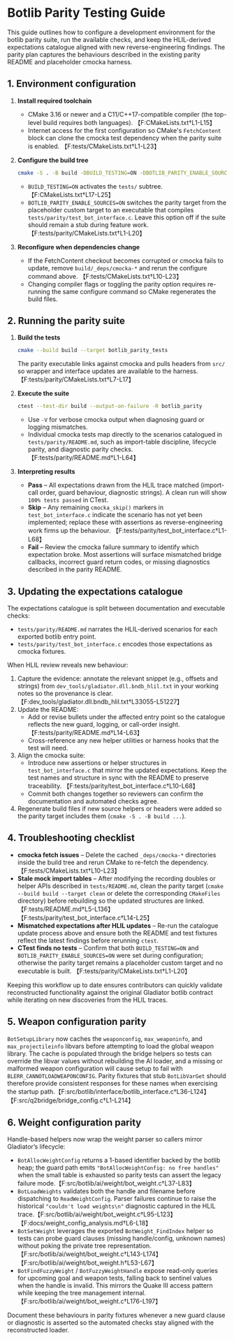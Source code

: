 # Botlib Parity Testing Guide

This guide outlines how to configure a development environment for the botlib parity suite, run the available checks, and keep the HLIL-derived expectations catalogue aligned with new reverse-engineering findings. The parity plan captures the behaviours described in the existing parity README and placeholder cmocka harness.

## 1. Environment configuration

1. **Install required toolchain**
   - CMake 3.16 or newer and a C11/C++17-compatible compiler (the top-level build requires both languages). 【F:CMakeLists.txt†L1-L15】
   - Internet access for the first configuration so CMake's `FetchContent` block can clone the cmocka test dependency when the parity suite is enabled. 【F:tests/CMakeLists.txt†L1-L23】

2. **Configure the build tree**
   ```bash
   cmake -S . -B build -DBUILD_TESTING=ON -DBOTLIB_PARITY_ENABLE_SOURCES=ON
   ```
   - `BUILD_TESTING=ON` activates the `tests/` subtree. 【F:CMakeLists.txt†L17-L25】
   - `BOTLIB_PARITY_ENABLE_SOURCES=ON` switches the parity target from the placeholder custom target to an executable that compiles `tests/parity/test_bot_interface.c`. Leave this option off if the suite should remain a stub during feature work. 【F:tests/parity/CMakeLists.txt†L1-L20】

3. **Reconfigure when dependencies change**
   - If the FetchContent checkout becomes corrupted or cmocka fails to update, remove `build/_deps/cmocka-*` and rerun the configure command above. 【F:tests/CMakeLists.txt†L10-L23】
   - Changing compiler flags or toggling the parity option requires re-running the same configure command so CMake regenerates the build files.

## 2. Running the parity suite

1. **Build the tests**
   ```bash
   cmake --build build --target botlib_parity_tests
   ```
   The parity executable links against cmocka and pulls headers from `src/` so wrapper and interface updates are available to the harness. 【F:tests/parity/CMakeLists.txt†L7-L17】

2. **Execute the suite**
   ```bash
   ctest --test-dir build --output-on-failure -R botlib_parity
   ```
   - Use `-V` for verbose cmocka output when diagnosing guard or logging mismatches.
   - Individual cmocka tests map directly to the scenarios catalogued in `tests/parity/README.md`, such as import-table discipline, lifecycle parity, and diagnostic parity checks. 【F:tests/parity/README.md†L1-L64】

3. **Interpreting results**
   - **Pass** – All expectations drawn from the HLIL trace matched (import-call order, guard behaviour, diagnostic strings). A clean run will show `100% tests passed` in CTest.
   - **Skip** – Any remaining `cmocka_skip()` markers in `test_bot_interface.c` indicate the scenario has not yet been implemented; replace these with assertions as reverse-engineering work firms up the behaviour. 【F:tests/parity/test_bot_interface.c†L1-L68】
   - **Fail** – Review the cmocka failure summary to identify which expectation broke. Most assertions will surface mismatched bridge callbacks, incorrect guard return codes, or missing diagnostics described in the parity README.

## 3. Updating the expectations catalogue

The expectations catalogue is split between documentation and executable checks:

- `tests/parity/README.md` narrates the HLIL-derived scenarios for each exported botlib entry point.
- `tests/parity/test_bot_interface.c` encodes those expectations as cmocka fixtures.

When HLIL review reveals new behaviour:

1. Capture the evidence: annotate the relevant snippet (e.g., offsets and strings) from `dev_tools/gladiator.dll.bndb_hlil.txt` in your working notes so the provenance is clear. 【F:dev_tools/gladiator.dll.bndb_hlil.txt†L33055-L51227】
2. Update the README:
   - Add or revise bullets under the affected entry point so the catalogue reflects the new guard, logging, or call-order insight. 【F:tests/parity/README.md†L14-L63】
   - Cross-reference any new helper utilities or harness hooks that the test will need.
3. Align the cmocka suite:
   - Introduce new assertions or helper structures in `test_bot_interface.c` that mirror the updated expectations. Keep the test names and structure in sync with the README to preserve traceability. 【F:tests/parity/test_bot_interface.c†L10-L68】
   - Commit both changes together so reviewers can confirm the documentation and automated checks agree.
4. Regenerate build files if new source helpers or headers were added so the parity target includes them (`cmake -S . -B build ...`).

## 4. Troubleshooting checklist

- **cmocka fetch issues** – Delete the cached `_deps/cmocka-*` directories inside the build tree and rerun CMake to re-fetch the dependency. 【F:tests/CMakeLists.txt†L10-L23】
- **Stale mock import tables** – After modifying the recording doubles or helper APIs described in `tests/README.md`, clean the parity target (`cmake --build build --target clean` or delete the corresponding `CMakeFiles` directory) before rebuilding so the updated structures are linked. 【F:tests/README.md†L5-L136】【F:tests/parity/test_bot_interface.c†L14-L25】
- **Mismatched expectations after HLIL updates** – Re-run the catalogue update process above and ensure both the README and test fixtures reflect the latest findings before rerunning `ctest`.
- **CTest finds no tests** – Confirm that both `BUILD_TESTING=ON` and `BOTLIB_PARITY_ENABLE_SOURCES=ON` were set during configuration; otherwise the parity target remains a placeholder custom target and no executable is built. 【F:tests/parity/CMakeLists.txt†L1-L20】

Keeping this workflow up to date ensures contributors can quickly validate reconstructed functionality against the original Gladiator botlib contract while iterating on new discoveries from the HLIL traces.

## 5. Weapon configuration parity

`BotSetupLibrary` now caches the `weaponconfig`, `max_weaponinfo`, and `max_projectileinfo` libvars before attempting to load the global weapon library. The cache is populated through the bridge helpers so tests can override the libvar values without rebuilding the AI loader, and a missing or malformed weapon configuration will cause setup to fail with `BLERR_CANNOTLOADWEAPONCONFIG`. Parity fixtures that stub `BotLibVarGet` should therefore provide consistent responses for these names when exercising the startup path.【F:src/botlib/interface/botlib_interface.c†L36-L124】【F:src/q2bridge/bridge_config.c†L1-L214】

## 6. Weight configuration parity

Handle-based helpers now wrap the weight parser so callers mirror Gladiator’s lifecycle:

- `BotAllocWeightConfig` returns a 1-based identifier backed by the botlib heap; the guard path emits `"BotAllocWeightConfig: no free handles"` when the small table is exhausted so parity tests can assert the legacy failure mode.【F:src/botlib/ai/weight/bot_weight.c†L37-L83】
- `BotLoadWeights` validates both the handle and filename before dispatching to `ReadWeightConfig`. Parser failures continue to raise the historical `"couldn't load weights\n"` diagnostic captured in the HLIL trace.【F:src/botlib/ai/weight/bot_weight.c†L95-L123】【F:docs/weight_config_analysis.md†L6-L18】
- `BotSetWeight` leverages the exported `BotWeight_FindIndex` helper so tests can probe guard clauses (missing handle/config, unknown names) without poking the private tree representation.【F:src/botlib/ai/weight/bot_weight.c†L143-L174】【F:src/botlib/ai/weight/bot_weight.h†L53-L67】
- `BotFindFuzzyWeight` / `BotFuzzyWeightHandle` expose read-only queries for upcoming goal and weapon tests, falling back to sentinel values when the handle is invalid. This mirrors the Quake III access pattern while keeping the tree management internal.【F:src/botlib/ai/weight/bot_weight.c†L176-L197】

Document these behaviours in parity fixtures whenever a new guard clause or diagnostic is asserted so the automated checks stay aligned with the reconstructed loader.
